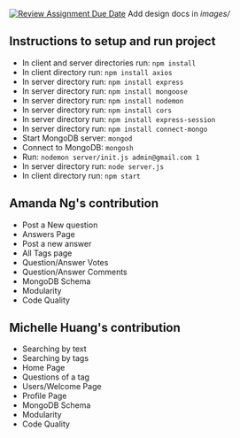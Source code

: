 [![Review Assignment Due Date](https://classroom.github.com/assets/deadline-readme-button-24ddc0f5d75046c5622901739e7c5dd533143b0c8e959d652212380cedb1ea36.svg)](https://classroom.github.com/a/tRxoBzS5)
Add design docs in *images/*

## Instructions to setup and run project
- In client and server directories run: ```npm install```
- In client directory run: ```npm install axios```
- In server directory run: ```npm install express```
- In server directory run: ```npm install mongoose```
- In server directory run: ```npm install nodemon```
- In server directory run: ```npm install cors```
- In server directory run: ```npm install express-session```
- In server directory run: ```npm install connect-mongo```
- Start MongoDB server: ```mongod```
- Connect to MongoDB: ```mongosh```
- Run: ```nodemon server/init.js admin@gmail.com 1```
- In server directory run: ```node server.js```
- In client directory run: ```npm start```


## Amanda Ng's contribution
* Post a New question
* Answers Page
* Post a new answer
* All Tags page
* Question/Answer Votes
* Question/Answer Comments
* MongoDB Schema
* Modularity
* Code Quality

## Michelle Huang's contribution
* Searching by text
* Searching by tags
* Home Page
* Questions of a tag
* Users/Welcome Page
* Profile Page
* MongoDB Schema
* Modularity
* Code Quality